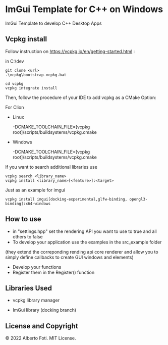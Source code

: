 # ImGui Template for C++ on Windows

ImGui Template to develop C++ Desktop Apps

## Vcpkg install
Follow instruction on https://vcpkg.io/en/getting-started.html :

in C:\dev

    git clone <url>
    .\vcpkg\bootstrap-vcpkg.bat

    cd vcpkg
    vcpkg integrate install

Then, follow the procedure of your IDE to add vcpkg as a CMake Option:

For Clion

- Linux


    -DCMAKE_TOOLCHAIN_FILE=[vcpkg root]/scripts/buildsystems/vcpkg.cmake

- Windows


    -DCMAKE_TOOLCHAIN_FILE=[vcpkg root]/scripts/buildsystems/vcpkg.cmake

If you want to search additional libraries use

    vcpkg search <library_name>
    vcpkg install <library_name>[<feature>]:<target>

Just as an example for imgui

    vcpkg install imgui[docking-experimental,glfw-binding, opengl3-binding]:x64-windows

## How to use

- in "settings.hpp" set the rendering API you want to use to true and all others to false
- To develop your application use the examples in the src_example folder

(they extend the correponding rending api core renderer and allow you to simply define callbacks to create GUI windows and elements)
- Develop your functions
- Register them in the Register() function

## Libraries Used

- vcpkg library manager

- ImGui library (docking branch)

## License and Copyright
© 2022 Alberto Foti. MIT License.
